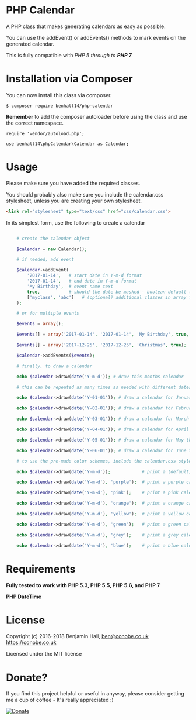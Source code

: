 # PHP Calendar
A PHP class that makes generating calendars as easy as possible.

You can use the addEvent() or addEvents() methods to mark events on the generated calendar.

This is fully compatible with *PHP 5 through to **PHP 7***
# Installation via Composer
You can now install this class via composer.

	$ composer require benhall14/php-calendar
	
**Remember** to add the composer autoloader before using the class and use the correct namespace.

	require 'vendor/autoload.php';

	use benhall14\phpCalendar\Calendar as Calendar;

# Usage
Please make sure you have added the required classes.

You should probably also make sure you include the calendar.css stylesheet, unless you are creating your own stylesheet.
```html
<link rel="stylesheet" type="text/css" href="css/calendar.css">
```

In its simplest form, use the following to create a calendar

```php

    # create the calendar object

    $calendar = new Calendar();

    # if needed, add event

	$calendar->addEvent(
	    '2017-01-14',   # start date in Y-m-d format
	    '2017-01-14',   # end date in Y-m-d format
	    'My Birthday',  # event name text
	    true,           # should the date be masked - boolean default true
	    ['myclass', 'abc']   # (optional) additional classes in array format to be included on the event days
	);

    # or for multiple events

	$events = array();

	$events[] = array('2017-01-14', '2017-01-14', 'My Birthday', true, ['myclass', 'abc']);

	$events[] = array('2017-12-25', '2017-12-25', 'Christmas', true);

	$calendar->addEvents($events);

	# finally, to draw a calendar

	echo $calendar->draw(date('Y-m-d')); # draw this months calendar

	# this can be repeated as many times as needed with different dates passed, such as:

	echo $calendar->draw(date('Y-01-01')); # draw a calendar for January this year

	echo $calendar->draw(date('Y-02-01')); # draw a calendar for February this year

	echo $calendar->draw(date('Y-03-01')); # draw a calendar for March this year

	echo $calendar->draw(date('Y-04-01')); # draw a calendar for April this year

	echo $calendar->draw(date('Y-05-01')); # draw a calendar for May this year

	echo $calendar->draw(date('Y-06-01')); # draw a calendar for June this year

	# to use the pre-made color schemes, include the calendar.css stylesheet and pass the color choice to the draw method, such as:

	echo $calendar->draw(date('Y-m-d'));            # print a (default) turquoise calendar

	echo $calendar->draw(date('Y-m-d'), 'purple');  # print a purple calendar

	echo $calendar->draw(date('Y-m-d'), 'pink');    # print a pink calendar

	echo $calendar->draw(date('Y-m-d'), 'orange');  # print a orange calendar

	echo $calendar->draw(date('Y-m-d'), 'yellow');  # print a yellow calendar

	echo $calendar->draw(date('Y-m-d'), 'green');   # print a green calendar

	echo $calendar->draw(date('Y-m-d'), 'grey');    # print a grey calendar

	echo $calendar->draw(date('Y-m-d'), 'blue');    # print a blue calendar

```

# Requirements

**Fully tested to work with PHP 5.3, PHP 5.5, PHP 5.6, and PHP 7**

**PHP DateTime**

# License
Copyright (c) 2016-2018 Benjamin Hall, ben@conobe.co.uk 
https://conobe.co.uk

Licensed under the MIT license

# Donate?
If you find this project helpful or useful in anyway, please consider getting me a cup of coffee - It's really appreciated :)

[![Donate](https://img.shields.io/badge/Donate-PayPal-green.svg)](https://paypal.me/benhall14)
